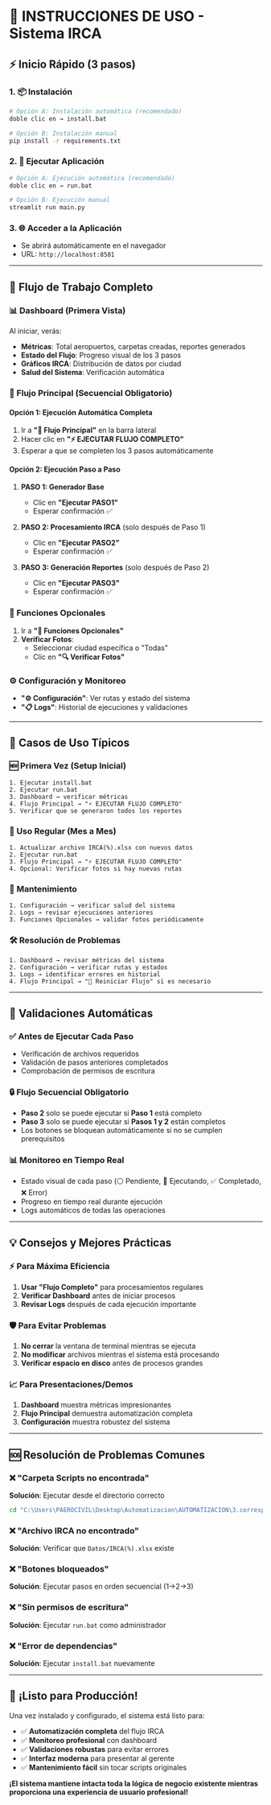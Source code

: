 # 🚀 INSTRUCCIONES DE USO - Sistema IRCA

## ⚡ Inicio Rápido (3 pasos)

### 1. 📦 Instalación
```bash
# Opción A: Instalación automática (recomendado)
doble clic en → install.bat

# Opción B: Instalación manual
pip install -r requirements.txt
```

### 2. 🚀 Ejecutar Aplicación
```bash
# Opción A: Ejecución automática (recomendado)
doble clic en → run.bat

# Opción B: Ejecución manual
streamlit run main.py
```

### 3. 🌐 Acceder a la Aplicación
- Se abrirá automáticamente en el navegador
- URL: `http://localhost:8501`

---

## 🔄 Flujo de Trabajo Completo

### 📊 Dashboard (Primera Vista)
Al iniciar, verás:
- **Métricas**: Total aeropuertos, carpetas creadas, reportes generados
- **Estado del Flujo**: Progreso visual de los 3 pasos
- **Gráficos IRCA**: Distribución de datos por ciudad
- **Salud del Sistema**: Verificación automática

### 🔄 Flujo Principal (Secuencial Obligatorio)

#### Opción 1: Ejecución Automática Completa
1. Ir a **"🔄 Flujo Principal"** en la barra lateral
2. Hacer clic en **"⚡ EJECUTAR FLUJO COMPLETO"**
3. Esperar a que se completen los 3 pasos automáticamente

#### Opción 2: Ejecución Paso a Paso
1. **PASO 1: Generador Base** 
   - Clic en **"Ejecutar PASO1"**
   - Esperar confirmación ✅
   
2. **PASO 2: Procesamiento IRCA** (solo después de Paso 1)
   - Clic en **"Ejecutar PASO2"**  
   - Esperar confirmación ✅
   
3. **PASO 3: Generación Reportes** (solo después de Paso 2)
   - Clic en **"Ejecutar PASO3"**
   - Esperar confirmación ✅

### 🔧 Funciones Opcionales
1. Ir a **"🔧 Funciones Opcionales"**
2. **Verificar Fotos**:
   - Seleccionar ciudad específica o "Todas"
   - Clic en **"🔍 Verificar Fotos"**

### ⚙️ Configuración y Monitoreo
- **"⚙️ Configuración"**: Ver rutas y estado del sistema
- **"📋 Logs"**: Historial de ejecuciones y validaciones

---

## 🎯 Casos de Uso Típicos

### 🆕 Primera Vez (Setup Inicial)
```
1. Ejecutar install.bat
2. Ejecutar run.bat  
3. Dashboard → verificar métricas
4. Flujo Principal → "⚡ EJECUTAR FLUJO COMPLETO"
5. Verificar que se generaron todos los reportes
```

### 🔄 Uso Regular (Mes a Mes)
```
1. Actualizar archivo IRCA(%).xlsx con nuevos datos
2. Ejecutar run.bat
3. Flujo Principal → "⚡ EJECUTAR FLUJO COMPLETO"
4. Opcional: Verificar fotos si hay nuevas rutas
```

### 🔧 Mantenimiento
```
1. Configuración → verificar salud del sistema
2. Logs → revisar ejecuciones anteriores
3. Funciones Opcionales → validar fotos periódicamente
```

### 🛠️ Resolución de Problemas
```
1. Dashboard → revisar métricas del sistema
2. Configuración → verificar rutas y estados
3. Logs → identificar errores en historial
4. Flujo Principal → "🔄 Reiniciar Flujo" si es necesario
```

---

## 🚨 Validaciones Automáticas

### ✅ Antes de Ejecutar Cada Paso
- Verificación de archivos requeridos
- Validación de pasos anteriores completados
- Comprobación de permisos de escritura

### 🔒 Flujo Secuencial Obligatorio
- **Paso 2** solo se puede ejecutar si **Paso 1** está completo
- **Paso 3** solo se puede ejecutar si **Pasos 1 y 2** están completos
- Los botones se bloquean automáticamente si no se cumplen prerequisitos

### 📊 Monitoreo en Tiempo Real
- Estado visual de cada paso (⚪ Pendiente, 🔄 Ejecutando, ✅ Completado, ❌ Error)
- Progreso en tiempo real durante ejecución
- Logs automáticos de todas las operaciones

---

## 💡 Consejos y Mejores Prácticas

### ⚡ Para Máxima Eficiencia
1. **Usar "Flujo Completo"** para procesamientos regulares
2. **Verificar Dashboard** antes de iniciar procesos
3. **Revisar Logs** después de cada ejecución importante

### 🛡️ Para Evitar Problemas
1. **No cerrar** la ventana de terminal mientras se ejecuta
2. **No modificar** archivos mientras el sistema está procesando
3. **Verificar espacio en disco** antes de procesos grandes

### 📈 Para Presentaciones/Demos
1. **Dashboard** muestra métricas impresionantes
2. **Flujo Principal** demuestra automatización completa
3. **Configuración** muestra robustez del sistema

---

## 🆘 Resolución de Problemas Comunes

### ❌ "Carpeta Scripts no encontrada"
**Solución**: Ejecutar desde el directorio correcto
```bash
cd "C:\Users\PAEROCIVIL\Desktop\Automatizacion\AUTOMATIZACION\3.correspondencia"
```

### ❌ "Archivo IRCA no encontrado"  
**Solución**: Verificar que `Datos/IRCA(%).xlsx` existe

### ❌ "Botones bloqueados"
**Solución**: Ejecutar pasos en orden secuencial (1→2→3)

### ❌ "Sin permisos de escritura"
**Solución**: Ejecutar `run.bat` como administrador

### ❌ "Error de dependencias"
**Solución**: Ejecutar `install.bat` nuevamente

---

## 🎉 ¡Listo para Producción!

Una vez instalado y configurado, el sistema está listo para:
- ✅ **Automatización completa** del flujo IRCA
- ✅ **Monitoreo profesional** con dashboard
- ✅ **Validaciones robustas** para evitar errores  
- ✅ **Interfaz moderna** para presentar al gerente
- ✅ **Mantenimiento fácil** sin tocar scripts originales

**¡El sistema mantiene intacta toda la lógica de negocio existente mientras proporciona una experiencia de usuario profesional!**
